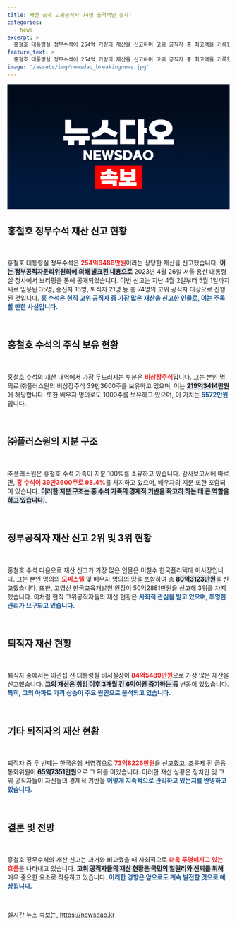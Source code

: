 ```yaml
---
title: 재산 공개 고위공직자 74명 충격적인 숫자!
categories:
  - News
excerpt: >
  홍철호 대통령실 정무수석이 254억 가량의 재산을 신고하며 고위 공직자 중 최고액을 기록했습니다. 그의 비상장주식이 재산의 대부분을 차지하며, 관심을 끌고 있는 배경을 함께 확인해보세요!
feature_text: >
  홍철호 대통령실 정무수석이 254억 가량의 재산을 신고하며 고위 공직자 중 최고액을 기록했습니다. 그의 비상장주식이 재산의 대부분을 차지하며, 관심을 끌고 있는 배경을 함께 확인해보세요!
image: '/assets/img/newsdao_breakingnews.jpg'
---
```


<p><img src="/assets/img/newsdao_breakingnews.jpg" alt="koreaapp 속보" /></p>

<h2 data-ke-size="size26">홍철호 정무수석 재산 신고 현황</h2>

<p data-ke-size="size16">&nbsp;</p>

<p data-ke-size="size16">홍철호 대통령실 정무수석은 <b><span style="color: #ee2323;">254억6486만원</span></b>이라는 상당한 재산을 신고했습니다. <b><span style="background-color: #21538527;">이는 정부공직자윤리위원회에 의해 발표된 내용으로</span></b> 2023년 4월 26일 서울 용산 대통령실 청사에서 브리핑을 통해 공개되었습니다. 이번 신고는 지난 4월 2일부터 5월 1일까지 새로 임용된 35명, 승진자 16명, 퇴직자 21명 등 총 74명의 고위 공직자 대상으로 진행된 것입니다. <b><span style="color: #1a5490;">홍 수석은 현직 고위 공직자 중 가장 많은 재산을 신고한 인물로, 이는 주목할 만한 사실입니다.</span></b></p>

<p data-ke-size="size16">&nbsp;</p>

<h2 data-ke-size="size26">홍철호 수석의 주식 보유 현황</h2>

<p data-ke-size="size16">&nbsp;</p>

<p data-ke-size="size16">홍철호 수석의 재산 내역에서 가장 두드러지는 부분은 <b><span style="color: #ee2323;">비상장주식</span></b>입니다. 그는 본인 명의로 ㈜플러스원의 비상장주식 39만3600주를 보유하고 있으며, 이는 <b><span style="background-color: #21538527;">219억3414만원</span></b>에 해당합니다. 또한 배우자 명의로도 1000주를 보유하고 있으며, 이 가치는 <b><span style="color: #1a5490;">5572만원</span></b>입니다. </p>

<p data-ke-size="size16">&nbsp;</p>

<h2 data-ke-size="size26">㈜플러스원의 지분 구조</h2>

<p data-ke-size="size16">&nbsp;</p>

<p data-ke-size="size16">㈜플러스원은 홍철호 수석 가족이 지분 100%를 소유하고 있습니다. 감사보고서에 따르면, <b><span style="color: #ee2323;">홍 수석이 39만3600주로 98.4%</span></b>를 차지하고 있으며, 배우자의 지분 또한 포함되어 있습니다. <b><span style="background-color: #21538527;">이러한 지분 구조는 홍 수석 가족의 경제적 기반을 확고히 하는 데 큰 역할을 하고 있습니다.</span></b>.</p>

<p data-ke-size="size16">&nbsp;</p>

<h2 data-ke-size="size26">정부공직자 재산 신고 2위 및 3위 현황</h2>

<p data-ke-size="size16">&nbsp;</p>

<p data-ke-size="size16">홍철호 수석 다음으로 재산 신고가 가장 많은 인물은 이철수 한국폴리텍대 이사장입니다. 그는 본인 명의의 <b><span style="color: #ee2323;">오피스텔</span></b> 및 배우자 명의의 땅을 포함하여 총 <b><span style="background-color: #21538527;">80억3123만원</span></b>을 신고했습니다. 또한, 고영선 한국교육개발원 원장이 50억2881만원을 신고해 3위를 차지했습니다. 이처럼 현직 고위공직자들의 재산 현황은 <b><span style="color: #1a5490;">사회적 관심을 받고 있으며, 투명한 관리가 요구되고 있습니다.</span></b></p>

<p data-ke-size="size16">&nbsp;</p>

<h2 data-ke-size="size26">퇴직자 재산 현황</h2>

<p data-ke-size="size16">&nbsp;</p>

<p data-ke-size="size16">퇴직자 중에서는 이관섭 전 대통령실 비서실장이 <b><span style="color: #ee2323;">84억5489만원</span></b>으로 가장 많은 재산을 신고했습니다. <b><span style="background-color: #21538527;">그의 재산은 취임 이후 3개월 간 6억여원 증가하는 등</span></b> 변동이 있었습니다. <b><span style="color: #1a5490;">특히, 그의 아파트 가격 상승이 주요 원인으로 분석되고 있습니다.</span></b></p>

<p data-ke-size="size16">&nbsp;</p>

<h2 data-ke-size="size26">기타 퇴직자의 재산 현황</h2>

<p data-ke-size="size16">&nbsp;</p>

<p data-ke-size="size16">퇴직자 중 두 번째는 한국은행 서영경으로 <b><span style="color: #ee2323;">73억8226만원</span></b>을 신고했고, 조윤제 전 금융통화위원이 <b><span style="background-color: #21538527;">65억7351만원</span></b>으로 그 뒤를 이었습니다. 이러한 재산 상황은 정치인 및 고위 공직자들이 자신들의 경제적 기반을 <b><span style="color: #1a5490;">어떻게 지속적으로 관리하고 있는지를 반영하고 있습니다.</span></b></p>

<p data-ke-size="size16">&nbsp;</p>

<h2 data-ke-size="size26">결론 및 전망</h2>

<p data-ke-size="size16">&nbsp;</p>

<p data-ke-size="size16">홍철호 정무수석의 재산 신고는 과거와 비교했을 때 사회적으로 <b><span style="color: #ee2323;">더욱 투명해지고 있는 흐름</span></b>을 나타내고 있습니다. <b><span style="background-color: #21538527;">고위 공직자들의 재산 현황은 국민의 알권리와 신뢰를 위해</span></b> 매우 중요한 요소로 작용하고 있습니다. <b><span style="color: #1a5490;">이러한 경향은 앞으로도 계속 발전할 것으로 예상됩니다.</span></b></p> 

<p data-ke-size="size16">&nbsp;</p>
실시간 뉴스 속보는, <a href="https://newsdao.kr" rel="dofollow">https://newsdao.kr</a>


